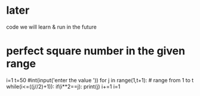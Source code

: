 # later
code we will learn &amp; run in the future

# perfect square number in the given range
i=1
t=50
#int(input('enter the value '))
for j in range(1,t+1):   # range from 1 to t
    while(i<=((j//2)+1)):
        if(i**2==j):
            print(j)
        i+=1
    i=1
